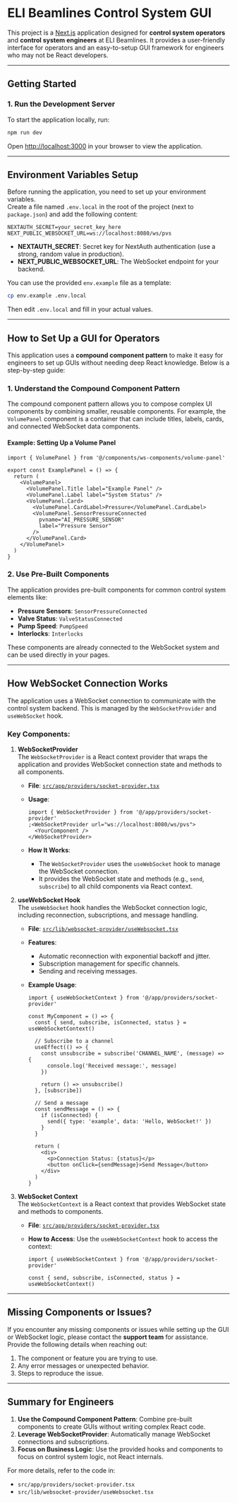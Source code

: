 # ELI Beamlines Control System GUI

This project is a [Next.js](https://nextjs.org) application designed for **control system operators** and **control system engineers** at ELI Beamlines. It provides a user-friendly interface for operators and an easy-to-setup GUI framework for engineers who may not be React developers.

---

## Getting Started

### 1. Run the Development Server

To start the application locally, run:

```bash
npm run dev
```

Open [http://localhost:3000](http://localhost:3000) in your browser to view the application.

---

## Environment Variables Setup

Before running the application, you need to set up your environment variables.  
Create a file named `.env.local` in the root of the project (next to `package.json`) and add the following content:

```env
NEXTAUTH_SECRET=your_secret_key_here
NEXT_PUBLIC_WEBSOCKET_URL=ws://localhost:8080/ws/pvs
```

- **NEXTAUTH_SECRET**: Secret key for NextAuth authentication (use a strong, random value in production).
- **NEXT_PUBLIC_WEBSOCKET_URL**: The WebSocket endpoint for your backend.

You can use the provided `env.example` file as a template:

```bash
cp env.example .env.local
```

Then edit `.env.local` and fill in your actual values.

---

## How to Set Up a GUI for Operators

This application uses a **compound component pattern** to make it easy for engineers to set up GUIs without needing deep React knowledge. Below is a step-by-step guide:

### 1. Understand the Compound Component Pattern

The compound component pattern allows you to compose complex UI components by combining smaller, reusable components. For example, the `VolumePanel` component is a container that can include titles, labels, cards, and connected WebSocket data components.

#### Example: Setting Up a Volume Panel

```tsx
import { VolumePanel } from '@/components/ws-components/volume-panel'

export const ExamplePanel = () => {
  return (
    <VolumePanel>
      <VolumePanel.Title label="Example Panel" />
      <VolumePanel.Label label="System Status" />
      <VolumePanel.Card>
        <VolumePanel.CardLabel>Pressure</VolumePanel.CardLabel>
        <VolumePanel.SensorPressureConnected
          pvname="AI_PRESSURE_SENSOR"
          label="Pressure Sensor"
        />
      </VolumePanel.Card>
    </VolumePanel>
  )
}
```

### 2. Use Pre-Built Components

The application provides pre-built components for common control system elements like:

- **Pressure Sensors**: `SensorPressureConnected`
- **Valve Status**: `ValveStatusConnected`
- **Pump Speed**: `PumpSpeed`
- **Interlocks**: `Interlocks`

These components are already connected to the WebSocket system and can be used directly in your pages.

---

## How WebSocket Connection Works

The application uses a WebSocket connection to communicate with the control system backend. This is managed by the `WebSocketProvider` and `useWebSocket` hook.

### Key Components:

1. **WebSocketProvider**  
   The `WebSocketProvider` is a React context provider that wraps the application and provides WebSocket connection state and methods to all components.

   - **File**: [`src/app/providers/socket-provider.tsx`](src/app/providers/socket-provider.tsx)
   - **Usage**:

     ```tsx
     import { WebSocketProvider } from '@/app/providers/socket-provider'
     ;<WebSocketProvider url="ws://localhost:8080/ws/pvs">
       <YourComponent />
     </WebSocketProvider>
     ```

   - **How It Works**:
     - The `WebSocketProvider` uses the `useWebSocket` hook to manage the WebSocket connection.
     - It provides the WebSocket state and methods (e.g., `send`, `subscribe`) to all child components via React context.

2. **useWebSocket Hook**  
   The `useWebSocket` hook handles the WebSocket connection logic, including reconnection, subscriptions, and message handling.

   - **File**: [`src/lib/websocket-provider/useWebsocket.tsx`](src/lib/websocket-provider/useWebsocket.tsx)
   - **Features**:

     - Automatic reconnection with exponential backoff and jitter.
     - Subscription management for specific channels.
     - Sending and receiving messages.

   - **Example Usage**:

     ```tsx
     import { useWebSocketContext } from '@/app/providers/socket-provider'

     const MyComponent = () => {
       const { send, subscribe, isConnected, status } = useWebSocketContext()

       // Subscribe to a channel
       useEffect(() => {
         const unsubscribe = subscribe('CHANNEL_NAME', (message) => {
           console.log('Received message:', message)
         })

         return () => unsubscribe()
       }, [subscribe])

       // Send a message
       const sendMessage = () => {
         if (isConnected) {
           send({ type: 'example', data: 'Hello, WebSocket!' })
         }
       }

       return (
         <div>
           <p>Connection Status: {status}</p>
           <button onClick={sendMessage}>Send Message</button>
         </div>
       )
     }
     ```

3. **WebSocket Context**  
   The `WebSocketContext` is a React context that provides WebSocket state and methods to components.

   - **File**: [`src/app/providers/socket-provider.tsx`](src/app/providers/socket-provider.tsx)
   - **How to Access**:
     Use the `useWebSocketContext` hook to access the context:

     ```tsx
     import { useWebSocketContext } from '@/app/providers/socket-provider'

     const { send, subscribe, isConnected, status } = useWebSocketContext()
     ```

---

## Missing Components or Issues?

If you encounter any missing components or issues while setting up the GUI or WebSocket logic, please contact the **support team** for assistance. Provide the following details when reaching out:

1. The component or feature you are trying to use.
2. Any error messages or unexpected behavior.
3. Steps to reproduce the issue.

---

## Summary for Engineers

1. **Use the Compound Component Pattern**: Combine pre-built components to create GUIs without writing complex React code.
2. **Leverage WebSocketProvider**: Automatically manage WebSocket connections and subscriptions.
3. **Focus on Business Logic**: Use the provided hooks and components to focus on control system logic, not React internals.

For more details, refer to the code in:

- `src/app/providers/socket-provider.tsx`
- `src/lib/websocket-provider/useWebsocket.tsx`
